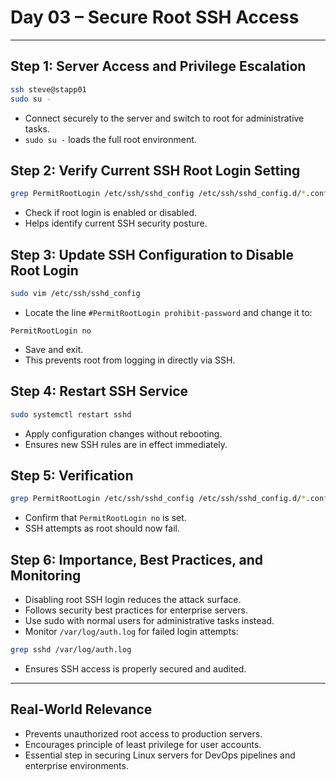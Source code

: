 # Day 03 – Secure Root SSH Access
---

## Step 1: Server Access and Privilege Escalation
```bash
ssh steve@stapp01
sudo su -
```
- Connect securely to the server and switch to root for administrative tasks.
- `sudo su -` loads the full root environment.

## Step 2: Verify Current SSH Root Login Setting
```bash
grep PermitRootLogin /etc/ssh/sshd_config /etc/ssh/sshd_config.d/*.conf
```
- Check if root login is enabled or disabled.
- Helps identify current SSH security posture.

## Step 3: Update SSH Configuration to Disable Root Login
```bash
sudo vim /etc/ssh/sshd_config
```
- Locate the line `#PermitRootLogin prohibit-password` and change it to:
```
PermitRootLogin no
```
- Save and exit.
- This prevents root from logging in directly via SSH.

## Step 4: Restart SSH Service
```bash
sudo systemctl restart sshd
```
- Apply configuration changes without rebooting.
- Ensures new SSH rules are in effect immediately.

## Step 5: Verification
```bash
grep PermitRootLogin /etc/ssh/sshd_config /etc/ssh/sshd_config.d/*.conf
```
- Confirm that `PermitRootLogin no` is set.
- SSH attempts as root should now fail.

## Step 6: Importance, Best Practices, and Monitoring
- Disabling root SSH login reduces the attack surface.
- Follows security best practices for enterprise servers.
- Use sudo with normal users for administrative tasks instead.
- Monitor `/var/log/auth.log` for failed login attempts:
```bash
grep sshd /var/log/auth.log
```
- Ensures SSH access is properly secured and audited.

---

## Real-World Relevance
- Prevents unauthorized root access to production servers.
- Encourages principle of least privilege for user accounts.
- Essential step in securing Linux servers for DevOps pipelines and enterprise environments.
